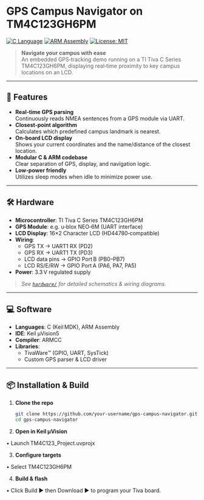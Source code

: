 # GPS Campus Navigator on TM4C123GH6PM

[![C Language](https://img.shields.io/badge/Language-C-blue.svg)](#)
[![ARM Assembly](https://img.shields.io/badge/Architecture-ARM%20ASM-lightgrey.svg)](#)
[![License: MIT](https://img.shields.io/badge/License-MIT-green.svg)](LICENSE)

> **Navigate your campus with ease**  
> An embedded GPS‑tracking demo running on a TI Tiva C Series TM4C123GH6PM, displaying real‑time proximity to key campus locations on an LCD.

---

## 🚀 Features

- **Real‐time GPS parsing**  
  Continuously reads NMEA sentences from a GPS module via UART.
- **Closest‐point algorithm**  
  Calculates which predefined campus landmark is nearest.
- **On‐board LCD display**  
  Shows your current coordinates and the name/distance of the closest location.
- **Modular C & ARM codebase**  
  Clear separation of GPS, display, and navigation logic.
- **Low‐power friendly**  
  Utilizes sleep modes when idle to minimize power use.

---

## 🛠️ Hardware

- **Microcontroller**: TI Tiva C Series TM4C123GH6PM  
- **GPS Module**: e.g. u‑blox NEO‑6M (UART interface)  
- **LCD Display**: 16×2 Character LCD (HD44780‑compatible)  
- **Wiring**:  
  - GPS TX → UART1 RX (PD2)  
  - GPS RX → UART1 TX (PD3)  
  - LCD data pins → GPIO Port B (PB0–PB7)  
  - LCD RS/E/RW → GPIO Port A (PA6, PA7, PA5)  
- **Power**: 3.3 V regulated supply

> _See [`hardware/`](./hardware/) for detailed schematics & wiring diagrams._

---

## 💻 Software

- **Languages**: C (Keil MDK), ARM Assembly  
- **IDE**: Keil µVision5  
- **Compiler**: ARMCC  
- **Libraries**:  
  - TivaWare™ (GPIO, UART, SysTick)  
  - Custom GPS parser & LCD driver

---

## 📦 Installation & Build

1. **Clone the repo**  
   ```bash
   git clone https://github.com/your‑username/gps-campus-navigator.git
   cd gps-campus-navigator
2. **Open in Keil µVision**

 • Launch TM4C123_Project.uvprojx

3. **Configure targets**

 • Select TM4C123GH6PM

4. **Build & flash**

• Click Build ▶ then Download ▶ to program your Tiva board.
